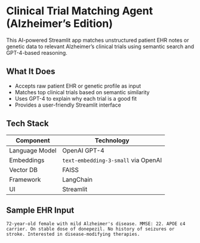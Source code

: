 #  Clinical Trial Matching Agent (Alzheimer’s Edition)

This AI-powered Streamlit app matches unstructured patient EHR notes or genetic data to relevant Alzheimer’s clinical trials using semantic search and GPT-4-based reasoning.

##  What It Does

- Accepts raw patient EHR or genetic profile as input
- Matches top clinical trials based on semantic similarity
- Uses GPT-4 to explain why each trial is a good fit
- Provides a user-friendly Streamlit interface

##  Tech Stack

| Component | Technology |
|----------|------------|
| Language Model | OpenAI GPT-4 |
| Embeddings | `text-embedding-3-small` via OpenAI |
| Vector DB | FAISS |
| Framework | LangChain |
| UI | Streamlit |

##  Sample EHR Input

```text
72-year-old female with mild Alzheimer's disease. MMSE: 22. APOE ε4 carrier. On stable dose of donepezil. No history of seizures or stroke. Interested in disease-modifying therapies.
